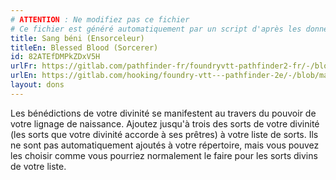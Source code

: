 ```yaml
---
# ATTENTION : Ne modifiez pas ce fichier
# Ce fichier est généré automatiquement par un script d'après les données du module Foundry VTT officiel et de sa traduction
title: Sang béni (Ensorceleur)
titleEn: Blessed Blood (Sorcerer)
id: 82ATEfDMPkZDxV5H
urlFr: https://gitlab.com/pathfinder-fr/foundryvtt-pathfinder2-fr/-/blob/master/data/feats/82ATEfDMPkZDxV5H.htm
urlEn: https://gitlab.com/hooking/foundry-vtt---pathfinder-2e/-/blob/master/packs/data/feats.db/blessed-blood-sorcerer.json
layout: dons
---
```

Les bénédictions de votre divinité se manifestent au travers du pouvoir de votre lignage de naissance. Ajoutez jusqu'à trois des sorts de votre divinité (les sorts que votre divinité accorde à ses prêtres) à votre liste de sorts. Ils ne sont pas automatiquement ajoutés à votre répertoire, mais vous pouvez les choisir comme vous pourriez normalement le faire pour les sorts divins de votre liste.
